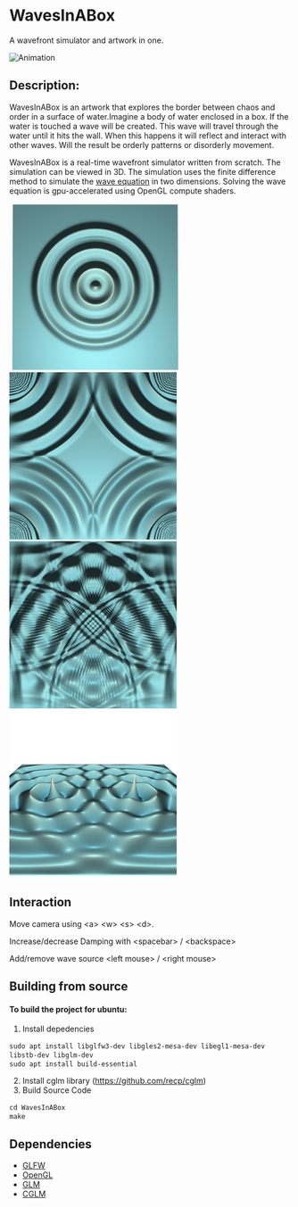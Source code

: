 # WavesInABox
A wavefront simulator and artwork in one.

![Animation](https://github.com/Jellycious/WavesInABox/blob/main/screenshots/wavesinabox.gif)

## Description:
WavesInABox is an artwork that explores the border between chaos and order in a surface of water.Imagine a body of water enclosed in a box. If the water is touched a wave will be created. This wave will travel through the water until it hits the wall. When this happens it will reflect and interact with other waves. Will the result be orderly patterns or disorderly movement.

WavesInABox is a real-time wavefront simulator written from scratch. The simulation can be viewed in 3D. The simulation uses the finite difference method to simulate the [wave equation](https://en.wikipedia.org/wiki/Wave_equation) in two dimensions. Solving the wave equation is gpu-accelerated using OpenGL compute shaders. 

![]()
<img src="/screenshots/screenshot1.png" width=300 height=300>
<img src="/screenshots/screenshot2.png" width=300 height=300>
<img src="/screenshots/screenshot3.png" width=300 height=300>
<img src="/screenshots/screenshot4.png" width=300 height=300>

## Interaction
Move camera using \<a\> \<w\> \<s\> \<d\>.

Increase/decrease Damping with \<spacebar\> / \<backspace\>

Add/remove wave source  \<left mouse\> / \<right mouse\>

## Building from source
#### To build the project for ubuntu:
1. Install depedencies
```
sudo apt install libglfw3-dev libgles2-mesa-dev libegl1-mesa-dev libstb-dev libglm-dev
sudo apt install build-essential
```
2. Install cglm library (https://github.com/recp/cglm)
3. Build Source Code
```
cd WavesInABox
make
```
## Dependencies
- [GLFW](https://www.glfw.org/)
- [OpenGL](https://www.opengl.org/)
- [GLM](https://github.com/g-truc/glm)
- [CGLM](https://github.com/recp/cglm)
